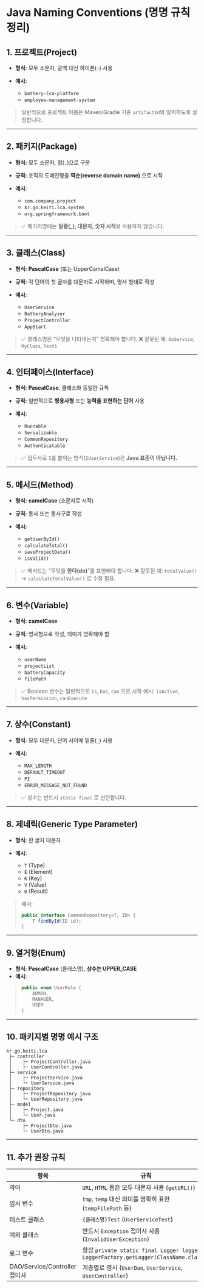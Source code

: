 # Java Naming Conventions (명명 규칙 정리)

## 1. 프로젝트(Project)

* **형식:** 모두 소문자, 공백 대신 하이픈(`-`) 사용
* **예시:**

    * `battery-lca-platform`
    * `employee-management-system`

> 일반적으로 프로젝트 이름은 Maven/Gradle 기준 `artifactId`와 일치하도록 설정합니다.

---

## 2. 패키지(Package)

* **형식:** 모두 소문자, 점(`.`)으로 구분
* **규칙:** 조직의 도메인명을 **역순(reverse domain name)** 으로 시작
* **예시:**

    * `com.company.project`
    * `kr.go.keiti.lca.system`
    * `org.springframework.boot`

> ✅ 패키지명에는 **밑줄(_), 대문자, 숫자 시작**을 사용하지 않습니다.

---

## 3. 클래스(Class)

* **형식:** **PascalCase** (또는 UpperCamelCase)
* **규칙:** 각 단어의 첫 글자를 대문자로 시작하며, 명사 형태로 작성
* **예시:**

    * `UserService`
    * `BatteryAnalyzer`
    * `ProjectController`
    * `AppStart`

> ✅ 클래스명은 “무엇을 나타내는지” 명확해야 합니다.
> ❌ 잘못된 예: `DoService`, `MyClass`, `Test1`

---

## 4. 인터페이스(Interface)

* **형식:** **PascalCase**, 클래스와 동일한 규칙
* **규칙:** 일반적으로 **형용사형** 또는 **능력을 표현하는 단어** 사용
* **예시:**

    * `Runnable`
    * `Serializable`
    * `CommonRepository`
    * `Authenticatable`

> ✅ 접두사로 `I`를 붙이는 방식(`IUserService`)은 **Java 표준이 아닙니다.**

---

## 5. 메서드(Method)

* **형식:** **camelCase** (소문자로 시작)
* **규칙:** 동사 또는 동사구로 작성
* **예시:**

    * `getUserById()`
    * `calculateTotal()`
    * `saveProjectData()`
    * `isValid()`

> ✅ 메서드는 “무엇을 **한다(do)**”를 표현해야 합니다.
> ❌ 잘못된 예: `totalValue()` → `calculateTotalValue()` 로 수정 필요.

---

## 6. 변수(Variable)

* **형식:** **camelCase**
* **규칙:** 명사형으로 작성, 의미가 명확해야 함
* **예시:**

    * `userName`
    * `projectList`
    * `batteryCapacity`
    * `filePath`

> ✅ Boolean 변수는 일반적으로 `is`, `has`, `can` 으로 시작
> 예시: `isActive`, `hasPermission`, `canExecute`

---

## 7. 상수(Constant)

* **형식:** 모두 대문자, 단어 사이에 밑줄(`_`) 사용
* **예시:**

    * `MAX_LENGTH`
    * `DEFAULT_TIMEOUT`
    * `PI`
    * `ERROR_MESSAGE_NOT_FOUND`

> ✅ 상수는 반드시 `static final` 로 선언합니다.

---

## 8. 제네릭(Generic Type Parameter)

* **형식:** 한 글자 대문자
* **예시:**

    * `T` (Type)
    * `E` (Element)
    * `K` (Key)
    * `V` (Value)
    * `R` (Result)

> 예시:
>
> ```java
> public interface CommonRepository<T, ID> {
>     T findById(ID id);
> }
> ```

---

## 9. 열거형(Enum)

* **형식:** **PascalCase** (클래스명), **상수는 UPPER_CASE**
* **예시:**

> ```java
> public enum UserRole {
>     ADMIN,
>     MANAGER,
>     USER
> }
> ```

---

## 10. 패키지별 명명 예시 구조

```
kr.go.keiti.lca
 ├─ controller
 │    ├─ ProjectController.java
 │    ├─ UserController.java
 ├─ service
 │    ├─ ProjectService.java
 │    └─ UserService.java
 ├─ repository
 │    ├─ ProjectRepository.java
 │    └─ UserRepository.java
 ├─ model
 │    ├─ Project.java
 │    └─ User.java
 └─ dto
      ├─ ProjectDto.java
      └─ UserDto.java
```

---

## 11. 추가 권장 규칙

| 항목                         | 규칙                                                                                  |
| -------------------------- | ----------------------------------------------------------------------------------- |
| 약어                         | `URL`, `HTML` 등은 모두 대문자 사용 (`getURL()`)                                             |
| 임시 변수                      | `tmp`, `temp` 대신 의미를 명확히 표현 (`tempFilePath` 등)                                      |
| 테스트 클래스                    | `{클래스명}Test` (`UserServiceTest`)                                                    |
| 예외 클래스                     | 반드시 `Exception` 접미사 사용 (`InvalidUserException`)                                     |
| 로그 변수                      | 항상 `private static final Logger logger = LoggerFactory.getLogger(ClassName.class);` |
| DAO/Service/Controller 접미사 | 계층별로 명시 (`UserDao`, `UserService`, `UserController`)                                |
